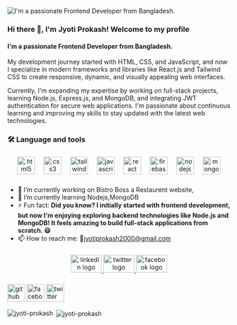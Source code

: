 ![I'm a passionate Frontend Developer from Bangladesh.](https://i.ibb.co.com/nQFFj33/Black-and-Yellow-Web-Developer-Linked-In-Banner-1.jpg)
### Hi there 👋, I'm Jyoti Prokash! Welcome to my profile
#### I'm a passionate Frontend Developer from Bangladesh.

 My development journey started with HTML, CSS, and JavaScript, and now I specialize in modern frameworks and libraries like React.js and Tailwind CSS to create responsive, dynamic, and visually appealing web interfaces.

Currently, I'm expanding my expertise by working on full-stack projects, learning Node.js, Express.js, and MongoDB, and integrating JWT authentication for secure web applications. I'm passionate about continuous learning and improving my skills to stay updated with the latest web technologies.
<h3 align="left">🛠 Language and tools</h3>

###

<div align="center">
  <img src="https://cdn.jsdelivr.net/gh/devicons/devicon/icons/html5/html5-plain-wordmark.svg" height="40" alt="html5 logo"  />
  <img width="12" />
  <img src="https://cdn.jsdelivr.net/gh/devicons/devicon/icons/css3/css3-plain-wordmark.svg" height="40" alt="css3 logo"  />
  <img width="12" />
  <img src="https://cdn.simpleicons.org/tailwindcss/06B6D4" height="40" alt="tailwindcss logo"  />
  <img width="12" />
  <img src="https://cdn.jsdelivr.net/gh/devicons/devicon/icons/javascript/javascript-original.svg" height="40" alt="javascript logo"  />
  <img width="12" />
  <img src="https://cdn.jsdelivr.net/gh/devicons/devicon/icons/react/react-original.svg" height="40" alt="react logo"  />
  <img width="12" />
  <img src="https://cdn.jsdelivr.net/gh/devicons/devicon/icons/firebase/firebase-plain.svg" height="40" alt="firebase logo"  />
  <img width="12" />
  <img src="https://cdn.jsdelivr.net/gh/devicons/devicon/icons/nodejs/nodejs-original.svg" height="40" alt="nodejs logo"  />
  <img width="12" />
  <img src="https://cdn.jsdelivr.net/gh/devicons/devicon/icons/mongodb/mongodb-original.svg" height="40" alt="mongodb logo"  />
</div>

###
- 🔭 I’m currently working on Bistro Boss a Restaurent website, 
- 🌱 I’m currently learning Nodejs,MongoDB 
- ⚡ Fun fact: **Did you know? I initially started with frontend development, but now I'm enjoying exploring backend technologies like Node.js and MongoDB! It feels amazing to build full-stack applications from scratch. 😃** 
- 📫 How to reach me: 📧jyotiprokash2000@gmail.com 
###

<div align="center">
  <a href="https://www.linkedin.com/in/jyoti-prokash-chakma-960b32292/" target="_blank">
    <img src="https://raw.githubusercontent.com/maurodesouza/profile-readme-generator/master/src/assets/icons/social/linkedin/default.svg" width="70" height="40" alt="linkedin logo"  />
  </a>
  <a href="https://x.com/jyoti_prokash20" target="_blank">
    <img src="https://raw.githubusercontent.com/maurodesouza/profile-readme-generator/master/src/assets/icons/social/twitter/default.svg" width="70" height="40" alt="twitter logo"  />
  </a>
  <a href="https://www.facebook.com/jyotiprokashchakma" target="_blank">
    <img src="https://raw.githubusercontent.com/maurodesouza/profile-readme-generator/master/src/assets/icons/social/facebook/default.svg" width="70" height="40" alt="facebook logo"  />
  </a>
</div>

###

[<img src='https://cdn.jsdelivr.net/npm/simple-icons@3.0.1/icons/github.svg' alt='github' height='40'>](https://github.com/jyoti-prokash)  [<img src='https://cdn.jsdelivr.net/npm/simple-icons@3.0.1/icons/facebook.svg' alt='facebook' height='40'>](https://www.facebook.com/jyotiprokashchakma)  [<img src='https://cdn.jsdelivr.net/npm/simple-icons@3.0.1/icons/twitter.svg' alt='twitter' height='40'>](https://twitter.com/jyoti-prokash)  


<p><img align="left" src="https://github-readme-stats.vercel.app/api/top-langs?username=jyoti-prokash&show_icons=true&locale=en&layout=compact" alt="jyoti-prokash" /></p>

<p>&nbsp;<img align="center" src="https://github-readme-stats.vercel.app/api?username=jyoti-prokash&show_icons=true&locale=en" alt="jyoti-prokash" /></p>


